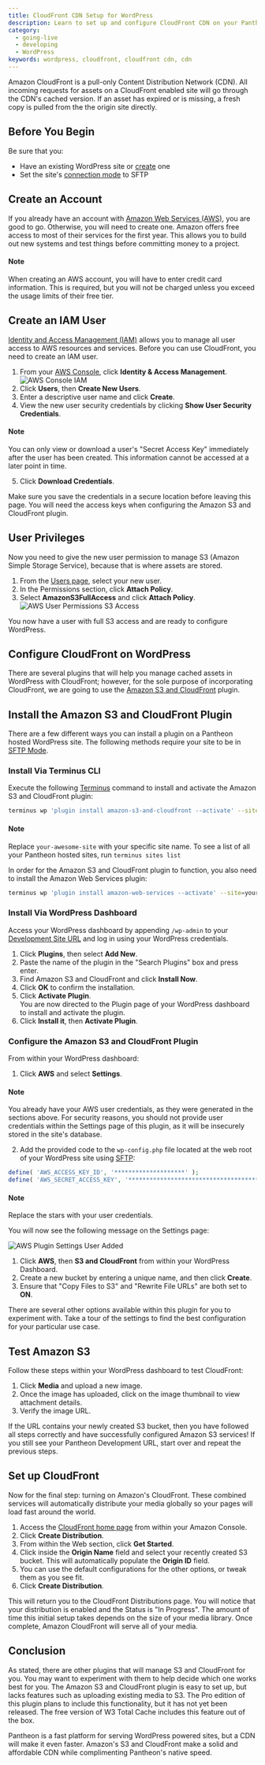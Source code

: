 ```yaml
---
title: CloudFront CDN Setup for WordPress
description: Learn to set up and configure CloudFront CDN on your Pantheon WordPress site.
category:
  - going-live
  - developing
  - WordPress
keywords: wordpress, cloudfront, cloudfront cdn, cdn
---
```

Amazon CloudFront is a pull-only Content Distribution Network (CDN). All incoming requests for assets on a CloudFront enabled site will go through the CDN's cached version. If an asset has expired or is missing, a fresh copy is pulled from the the origin site directly.

## Before You Begin

Be sure that you:

- Have an existing WordPress site or [create](/docs/articles/wordpress/starting-wordpress-site/) one
- Set the site's [connection mode](/docs/articles/sites/code/developing-directly-with-sftp-mode#sftp-mode) to SFTP

## Create an Account
If you already have an account with [Amazon Web Services (AWS)](http://aws.amazon.com/free/), you are good to go. Otherwise, you will need to create one. Amazon offers free access to most of their services for the first year. This allows you to build out new systems and test things before committing money to a project.

<div class="alert alert-info" role="alert">
<h4>Note</h4>
When creating an AWS account, you will have to enter credit card information. This is required, but you will not be charged unless you exceed the usage limits of their free tier.</div>

## Create an IAM User
[Identity and Access Management (IAM)](http://aws.amazon.com/iam/) allows you to manage all user access to AWS resources and services. Before you can use CloudFront, you need to create an IAM user.

1. From your [AWS Console](https://console.aws.amazon.com), click **Identity & Access Management**.
 ![AWS Console IAM](/source/docs/assets/images/aws-console-iam2.png)
2. Click **Users**, then **Create New Users**.
3. Enter a descriptive user name and click **Create**.
4. View the new user security credentials by clicking **Show User Security Credentials**.

 <div class="alert alert-info" role="alert">
 <h4>Note</h4>
 You can only view or download a user's "Secret Access Key" immediately after the user has been created. This information cannot be accessed at a later point in time.</div>

5. Click **Download Credentials**.

Make sure you save the credentials in a secure location before leaving this page. You will need the access keys when configuring the Amazon S3 and CloudFront plugin.

## User Privileges
Now you need to give the new user permission to manage S3 (Amazon Simple Storage Service), because that is where assets are stored.

1. From the [Users page](https://console.aws.amazon.com/iam/home#users), select your new user.
1. In the Permissions section, click **Attach Policy**.
1. Select **AmazonS3FullAccess** and click **Attach Policy**.
 ![AWS User Permissions S3 Access](/source/docs/assets/images/aws-add-s3fullaccess.png)

You now have a user with full S3 access and are ready to configure WordPress.

## Configure CloudFront on WordPress
There are several plugins that will help you manage cached assets in WordPress with CloudFront; however, for the sole purpose of incorporating CloudFront, we are going to use the [Amazon S3 and CloudFront](https://wordpress.org/plugins/amazon-s3-and-cloudfront/) plugin.

## Install the Amazon S3 and CloudFront Plugin

There are a few different ways you can install a plugin on a Pantheon hosted WordPress site. The following methods require your site to be in [SFTP Mode](/docs/articles/sites/code/developing-directly-with-sftp-mode#sftp-mode).

### Install Via Terminus CLI

Execute the following [Terminus](/docs/articles/local/cli/) command to install and activate the Amazon S3 and CloudFront plugin:

```bash
terminus wp 'plugin install amazon-s3-and-cloudfront --activate' --site=your-awesome-site --env=dev
```

<div class="alert alert-info" role="alert">
<h4>Note</h4>
Replace <code>your-awesome-site</code> with your specific site name. To see a list of all your Pantheon hosted sites, run <code>terminus sites list</code> </div>

In order for the Amazon S3 and CloudFront plugin to function, you also need to install the Amazon Web Services plugin:

```bash
terminus wp 'plugin install amazon-web-services --activate' --site=your-awesome-site --env=dev
```

### Install Via WordPress Dashboard

Access your WordPress dashboard by appending `/wp-admin` to your [Development Site URL](/docs/articles/sites/create/#visit-the-dev-installation) and log in using your WordPress credentials.

1. Click **Plugins**, then select **Add New**.
1. Paste the name of the plugin in the "Search Plugins" box and press enter.
1. Find Amazon S3 and CloudFront and click **Install Now**.
1. Click **OK** to confirm the installation.
1. Click **Activate Plugin**.  
  You are now directed to the Plugin page of your WordPress dashboard to install and activate the plugin.
1. Click **Install it**, then **Activate Plugin**.

### Configure the Amazon S3 and CloudFront Plugin

From within your WordPress dashboard:

1. Click **AWS** and select **Settings**.

  <div class="alert alert-info" role="alert">
  <h4>Note</h4>
  You already have your AWS user credentials, as they were generated in the sections above. For security reasons, you should not provide user credentials within the Settings page of this plugin, as it will be insecurely stored in the site's database.</div>

2. Add the provided code to the `wp-config.php` file located at the web root of your WordPress site using [SFTP](/docs/articles/sites/code/developing-directly-with-sftp-mode/):

  ```php
  define( 'AWS_ACCESS_KEY_ID', '********************' );
  define( 'AWS_SECRET_ACCESS_KEY', '****************************************' );
  ```
  <div class="alert alert-info" role="alert">
  <h4>Note</h4>
  Replace the stars with your user credentials.</div>

  You will now see the following message on the Settings page:

  ![AWS Plugin Settings User Added](/source/docs/assets/images/aws-plugin-add-user.png)

1. Click **AWS**, then **S3 and CloudFront** from within your WordPress Dashboard.  
2. Create a new bucket by entering a unique name, and then click **Create**.  
3. Ensure that "Copy Files to S3" and "Rewrite File URLs" are both set to **ON**.

There are several other options available within this plugin for you to experiment with. Take a tour of the settings to find the best configuration for your particular use case.

## Test Amazon S3

Follow these steps within your WordPress dashboard to test CloudFront:

1. Click **Media** and upload a new image.
1. Once the image has uploaded, click on the image thumbnail to view attachment details.
1. Verify the image URL.

If the URL contains your newly created S3 bucket, then you have followed all steps correctly and have successfully configured Amazon S3 services! If you still see your Pantheon Development URL, start over and repeat the previous steps.

## Set up CloudFront

Now for the final step: turning on Amazon's CloudFront. These combined services will automatically distribute your media globally so your pages will load fast around the world.

1. Access the [CloudFront home page](https://console.aws.amazon.com/cloudfront/home) from within your Amazon Console.
2. Click **Create Distribution**.
3. From within the Web section, click **Get Started**.
4. Click inside the **Origin Name** field and select your recently created S3 bucket. This will automatically populate the **Origin ID** field.
5. You can use the default configurations for the other options, or tweak them as you see fit.  
6. Click **Create Distribution**.

This will return you to the CloudFront Distributions page. You will notice that your distribution is enabled and the Status is "In Progress". The amount of time this initial setup takes depends on the size of your media library. Once complete, Amazon CloudFront will serve all of your media.


## Conclusion
As stated, there are other plugins that will manage S3 and CloudFront for you. You may want to experiment with them to help decide which one works best for you. The Amazon S3 and CloudFront plugin is easy to set up, but lacks features such as uploading existing media to S3. The Pro edition of this plugin plans to include this functionality, but it has not yet been released. The free version of W3 Total Cache includes this feature out of the box.

Pantheon is a fast platform for serving WordPress powered sites, but a CDN will make it even faster. Amazon's S3 and CloudFront make a solid and affordable CDN while complimenting Pantheon's native speed.
